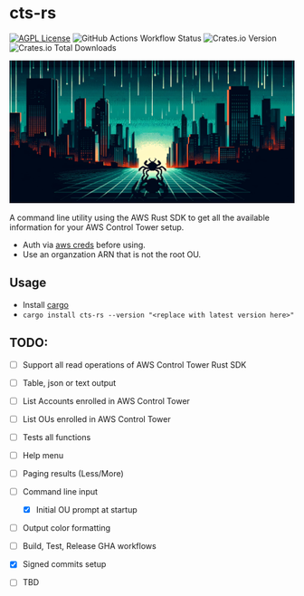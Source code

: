 # cts-rs

[![AGPL License](https://img.shields.io/badge/license-AGPL-blue.svg)](http://www.gnu.org/licenses/agpl-3.0)
![GitHub Actions Workflow Status](https://img.shields.io/github/actions/workflow/status/ebel/cts-rs/rust.yml)
![Crates.io Version](https://img.shields.io/crates/v/cts-rs)
![Crates.io Total Downloads](https://img.shields.io/crates/d/cts-rs)

<picture>
 <source media="(prefers-color-scheme: dark)" srcset="https://github.com/ebel/cts-rs/blob/main/repo_pic.png">
 <source media="(prefers-color-scheme: light)" srcset="https://github.com/ebel/cts-rs/blob/main/repo_pic.png">
 <img alt="YOUR-ALT-TEXT" src="https://github.com/ebel/cts-rs/blob/main/repo_pic.png">
</picture>


A command line utility using the AWS Rust SDK to get all the available information for your AWS Control Tower setup.


* Auth via [aws creds](https://docs.aws.amazon.com/cli/latest/userguide/cli-configure-files.html) before using.
* Use an organzation ARN that is not the root OU.

## Usage
* Install [cargo](https://doc.rust-lang.org/cargo/getting-started/installation.html)
* `cargo install cts-rs --version "<replace with latest version here>"`

## TODO:
- [ ] Support all read operations of AWS Control Tower Rust SDK
- [ ] Table, json or text output
- [ ] List Accounts enrolled in AWS Control Tower
- [ ] List OUs enrolled in AWS Control Tower
- [ ] Tests all functions
- [ ] Help menu
- [ ] Paging results (Less/More)
- [ ] Command line input
  - [X] Initial OU prompt at startup
- [ ] Output color formatting
- [ ] Build, Test, Release GHA workflows
- [X] Signed commits setup
- [ ] TBD

